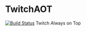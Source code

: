 # TwitchAOT 
[![Build Status](https://travis-ci.org/Bananamilk452/TwitchAOT.svg?branch=develop)](https://travis-ci.org/Bananamilk452/TwitchAOT)
Twitch Always on Top
